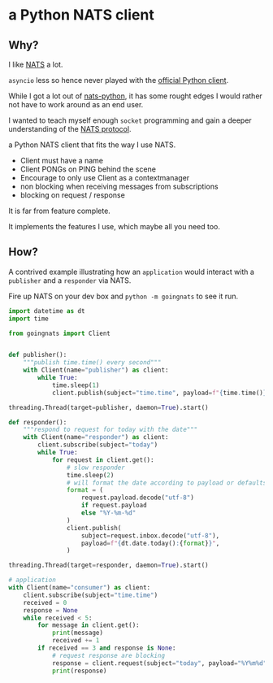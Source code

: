 a Python NATS client
====================

Why?
----

I like [NATS](https://nats.io/) a lot.

`asyncio` less so hence never played with the [official Python client](https://github.com/nats-io/nats.py).

While I got a lot out of [nats-python](https://github.com/Gr1N/nats-python), it has
some rought edges I would rather not have to work around as an end user.

I wanted to teach myself enough `socket` programming and gain a deeper understanding
of the [NATS protocol](https://docs.nats.io/nats-protocol/nats-protocol).

a Python NATS client that fits the way I use NATS.

* Client must have a name
* Client PONGs on PING behind the scene
* Encourage to only use Client as a contextmanager
* non blocking when receiving messages from subscriptions
* blocking on request / response

It is far from feature complete.

It implements the features I use, which maybe all you need too.

How?
----

A contrived example illustrating how an `application` would interact with a
`publisher` and a `responder` via NATS.

Fire up NATS on your dev box and `python -m goingnats` to see it run.

```Python
import datetime as dt
import time

from goingnats import Client


def publisher():
    """publish time.time() every second"""
    with Client(name="publisher") as client:
        while True:
            time.sleep(1)
            client.publish(subject="time.time", payload=f"{time.time()}")

threading.Thread(target=publisher, daemon=True).start()

def responder():
    """respond to request for today with the date"""
    with Client(name="responder") as client:
        client.subscribe(subject="today")
        while True:
            for request in client.get():
                # slow responder
                time.sleep(2)
                # will format the date according to payload or defaults to ...
                format = (
                    request.payload.decode("utf-8")
                    if request.payload
                    else "%Y-%m-%d"
                )
                client.publish(
                    subject=request.inbox.decode("utf-8"),
                    payload=f"{dt.date.today():{format}}",
                )

threading.Thread(target=responder, daemon=True).start()

# application
with Client(name="consumer") as client:
    client.subscribe(subject="time.time")
    received = 0
    response = None
    while received < 5:
        for message in client.get():
            print(message)
            received += 1
        if received == 3 and response is None:
            # request response are blocking
            response = client.request(subject="today", payload="%Y%m%d")
            print(response)
```
